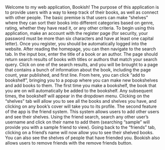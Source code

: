 Welcome to my web application, Bookish! 
The purpose of this application is to provide users with a way to keep track of their books, as well as connect with other people. 
The basic premise is that users can make “shelves” where they can sort their books into different categories based on genre, rating, whether they have read it, or any other criteria. 
To begin using this application, make an account with the register page (for security, your password must be more than six characters and have at least one capital letter). 
Once you register, you should be automatically logged into the website. 
After reading the homepage, you can then navigate to the search tab. In the input box, enter the title of a book or an author. 
The page should return search results of books with titles or authors that match your search query. 
Click on one of the search results, and you will be brought to a page that contains a bunch of information about the book, including the page count, year published, and first line. 
From here, you can click “add to bookshelf”, bringing you to a popup where you can make new bookshelves and add books to them. 
The first time you make a bookshelf, the book that you are on will automatically be added to the bookshelf. Any subsequent times, the bookshelf will appear in the dropdown menu. 
Clicking on the “shelves” tab will allow you to see all the books and shelves you have, and clicking on any book’s cover will take you to its profile. 
The second feature of the app is the friend system. This system allows users to add other users and see their shelves. 
Using the friend search, search any other user’s username and click on their name to add them (searching “sample” will provide you with a sample friend to view). 
Going back to the “friends” tab, clicking on a friend’s name will now allow you to see their shelved books. You can also see the shelves of people that have friended you. 
Bookish also allows users to remove friends with the remove friends button.
